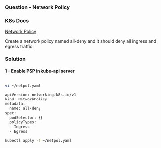 ### Question - Network Policy

### K8s Docs

[Network Policy](https://kubernetes.io/docs/concepts/services-networking/network-policies/)

Create a network policy named all-deny and it should deny all ingress and egress traffic.

### Solution

#### 1 - Enable PSP in kube-api server

```sh

vi ~/netpol.yaml

apiVersion: networking.k8s.io/v1
kind: NetworkPolicy
metadata:
  name: all-deny
spec:
  podSelector: {}
  policyTypes:
  - Ingress
  - Egress

kubectl apply -f ~/netpol.yaml

```
